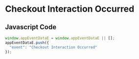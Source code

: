 # Checkout Interaction Occurred

### 

## Javascript Code
```js
window.appEventDataE = window.appEventDataE || [];
appEventDataE.push({
  "event": "Checkout Interaction Occurred"
});
```








